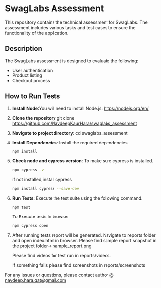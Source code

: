 # SwagLabs Assessment

This repository contains the technical assessment for SwagLabs. The assessment includes various tasks and test cases to ensure the functionality of the application.

## Description

The SwagLabs assessment is designed to evaluate the following:
- User authentication
- Product listing
- Checkout process

## How to Run Tests

1. **Install Node**:You will need to install Node.js:
   https://nodejs.org/en/

2. **Clone the repository**
   git clone  https://github.com/NavdeepKaurHara/swaglabs_assessment

3. **Navigate to project directory**: cd swaglabs_assessment


4. **Install Dependencies**: Install the required dependencies.
    ```bash
    npm install
    ```
5. **Check node and cypress version**: To make sure cypress is installed.
    ```bash
    npx cypress -v
    ```
    if not installed,install cypress 
    ```bash
    npm install cypress --save-dev
    ```


6. **Run Tests**: Execute the test suite using the following command.
    ```bash
    npm test
    ```
    To Execute tests in browser 
    ```bash
    npm cypress open
    ```


7. After running tests report will be generated. Navigate to reports folder and open index.html in browser. Please find sample report  snapshot in the project folder-> sample_report.png
   
   Please find videos for test run in reports/videos.
   
   If something fails please find screenshots in reports/screenshots
    

For any issues or questions, please contact author @ navdeep.hara.qat@gmail.com
